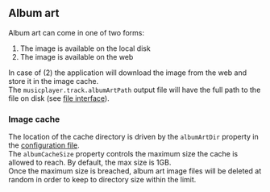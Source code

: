 ## Album art
Album art can come in one of two forms:

1. The image is available on the local disk
1. The image is available on the web

In case of (2) the application will download the image from the web and store it in the image cache.  
The `musicplayer.track.albumArtPath` output file will have the full path to the file on disk  (see [file interface](interface.html)).

### Image cache
The location of the cache directory is driven by the `albumArtDir` property in the [configuration file](configuration.html).  
The `albumCacheSize` property controls the maximum size the cache is allowed to reach.  By default, the max size is 1GB.  
Once the maximum size is breached, album art image files will be deleted at random in order to keep to directory size 
within the limit. 